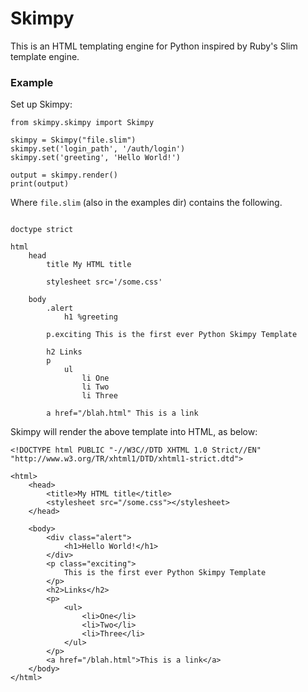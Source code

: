 # Skimpy

This is an HTML templating engine for Python inspired by Ruby's Slim template engine.

### Example 

Set up Skimpy:

```
from skimpy.skimpy import Skimpy

skimpy = Skimpy("file.slim")
skimpy.set('login_path', '/auth/login')
skimpy.set('greeting', 'Hello World!')

output = skimpy.render()
print(output)
```

Where `file.slim` (also in the examples dir) contains the following.
```

doctype strict

html
    head
        title My HTML title

        stylesheet src='/some.css'

    body
        .alert
            h1 %greeting

        p.exciting This is the first ever Python Skimpy Template

        h2 Links
        p
            ul
                li One
                li Two
                li Three

        a href="/blah.html" This is a link
```

Skimpy will render the above template into HTML, as below:

```
<!DOCTYPE html PUBLIC "-//W3C//DTD XHTML 1.0 Strict//EN" "http://www.w3.org/TR/xhtml1/DTD/xhtml1-strict.dtd">

<html>
    <head>
        <title>My HTML title</title>
        <stylesheet src="/some.css"></stylesheet>
    </head>

    <body>
        <div class="alert">
            <h1>Hello World!</h1>
        </div>
        <p class="exciting">
            This is the first ever Python Skimpy Template
        </p>
        <h2>Links</h2>
        <p>
            <ul>
                <li>One</li>
                <li>Two</li>
                <li>Three</li>
            </ul>
        </p>
        <a href="/blah.html">This is a link</a>
    </body>
</html>    
```